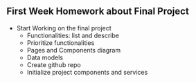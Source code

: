 ## First Week Homework about Final Project

- Start Working on the final project
  - Functionalities: list and describe
  - Prioritize functionalities
  - Pages and Components diagram
  - Data models
  - Create github repo
  - Initialize project components and services
